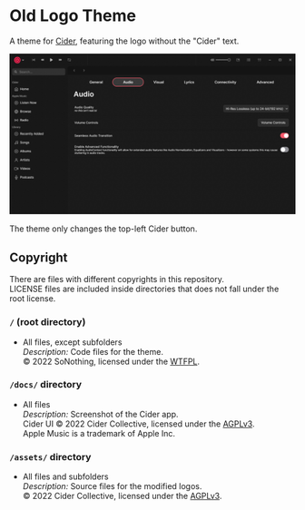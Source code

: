 # Old Logo Theme

A theme for [Cider], featuring the logo without the "Cider" text.

![Screenshot of the modified logo inside the Cider interface](https://raw.githubusercontent.com/SoNothingMC/Cider_MinimalLogoTheme/main/docs/screenshot.png)

The theme only changes the top-left Cider button.

## Copyright

There are files with different copyrights in this repository.  
LICENSE files are included inside directories that does not fall under the root license.

### `/` (root directory)

* All files, except subfolders  
*Description:* Code files for the theme.  
© 2022 SoNothing, licensed under the [WTFPL].

### `/docs/` directory

* All files  
*Description:* Screenshot of the Cider app.  
Cider UI © 2022 Cider Collective, licensed under the [AGPLv3].  
Apple Music is a trademark of Apple Inc.

### `/assets/` directory

* All files and subfolders  
*Description:* Source files for the modified logos.  
© 2022 Cider Collective, licensed under the [AGPLv3].

[Cider]: https://cider.sh/
[WTFPL]: https://github.com/SoNothingMC/Cider_MinimalLogoTheme/blob/main/LICENSE/
[AGPLv3]: https://github.com/ciderapp/Cider/blob/2804de5f15824ea13c6f64430f828cb665e1dfe9/LICENSE/
